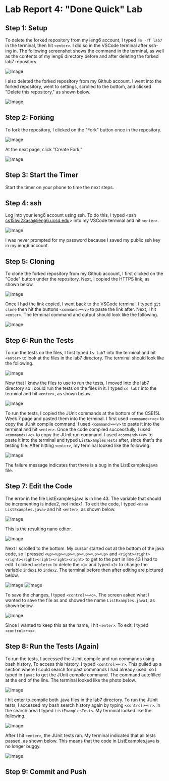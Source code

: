 # Lab Report 4: "Done Quick" Lab
## Step 1: Setup
To delete the forked repository from my ieng6 account, I typed `rm -rf lab7` in the terminal, then hit `<enter>`. I did so in the VSCode terminal after ssh-ing in. The following screenshot shows the command in the terminal, as well as the contents of my ieng6 directory before and after deleting the forked lab7 repository. 

![Image](https://user-images.githubusercontent.com/122569733/221288036-7719b81e-25ad-499e-a80a-4242a286e97b.png)

I also deleted the forked repository from my Github account. I went into the forked repository, went to settings, scrolled to the bottom, and clicked "Delete this repository," as shown below. 

![Image](https://user-images.githubusercontent.com/122569733/221288455-adb41395-8c74-45d7-b660-cd04760d7227.png)
## Step 2: Forking
To fork the repository, I clicked on the "Fork" button once in the repository. 

![Image](https://user-images.githubusercontent.com/122569733/221288921-74d32d9b-1f08-41c4-9e92-c6c0ec585f63.png)

At the next page, click "Create Fork." 

![Image](https://user-images.githubusercontent.com/122569733/221291464-5765501a-39f8-442e-a406-396cbf83aed7.png)
## Step 3: Start the Timer
Start the timer on your phone to time the next steps. 
## Step 4: ssh
Log into your ieng6 account using ssh. To do this, I typed <ssh cs15lwi23asa@ieng6.ucsd.edu> into my VSCode terminal and hit `<enter>`. 

![Image](https://user-images.githubusercontent.com/122569733/221290614-cb4ddd5d-797b-4dc0-9814-850b364169e1.png)

I was never prompted for my password because I saved my public ssh key in my ieng6 account. 
## Step 5: Cloning
To clone the forked repository from my Github account, I first clicked on the "Code" button under the repository. Next, I copied the HTTPS link, as shown below. 

![Image](https://user-images.githubusercontent.com/122569733/221291872-0c246e29-eb5b-4342-b0c8-9d6f4d12f78f.png)

Once I had the link copied, I went back to the VSCode terminal. I typed `git clone` then hit the buttons `<command>+<v>` to paste the link after. Next, I hit `<enter>`. The terminal command and output should look like the following. 

![Image](https://user-images.githubusercontent.com/122569733/221292584-ed01542d-2fbe-425d-8f7d-4cefab2d7162.png)
## Step 6: Run the Tests
To run the tests on the files, I first typed `ls lab7` into the terminal and hit `<enter>` to look at the files in the lab7 directory. The terminal should look like the following.

![Image](https://user-images.githubusercontent.com/122569733/221293547-76c1d770-433d-4c9d-ac78-c448c77c2756.png)

Now that I knew the files to use to run the tests, I moved into the lab7 directory so I could run the tests on the files in it. I typed `cd lab7` into the terminal and hit `<enter>`, as shown below. 

![Image](https://user-images.githubusercontent.com/122569733/221294164-ef1383e8-09e5-47cf-af02-65635ab54d9e.png)

To run the tests, I copied the JUnit commands at the bottom of the CSE15L Week 7 page and pasted them into the terminal. I first used `<command>+<c>` to copy the JUnit compile command. I used `<command>+<v>` to paste it into the terminal and hit `<enter>`. Once the code compiled successfully, I used `<command>+<c>` to copy the JUnit run command. I used `<command>+<v>` to paste it into the terminal and typed `ListExamplesTests` after, since that's the testing file. After hitting `<enter>`, my terminal looked like the following. 

![Image](https://user-images.githubusercontent.com/122569733/221295159-67340b62-e9f0-4ea2-92ad-2361416cc6d6.png)

The failure message indicates that there is a bug in the ListExamples.java file. 
## Step 7: Edit the Code
The error in the file ListExamples.java is in line 43. The variable that should be incrementing is index2, not index1. To edit the code, I typed `<nano ListExamples.java>` and hit `<enter>`, as shown below. 

![Image](https://user-images.githubusercontent.com/122569733/221467625-6e37be16-a193-4fd3-91b6-f5e482958940.png)
  
This is the resulting nano editor.
  
![Image](https://user-images.githubusercontent.com/122569733/221467686-782adf5c-78f7-433a-9b43-4c5d623a7257.png) 

Next I scrolled to the bottom. My cursor started out at the bottom of the java code, so I pressed `<up><up><up><up><up><up><up>` and `<right><right><right><right><right><right><right>` to get to the part in line 43 I had to edit. I clicked `<delete>` to delete the `<1>` and typed `<2>` to change the variable `index1` to `index2`. The terminal before then after editing are pictured below. 
  
![Image](https://user-images.githubusercontent.com/122569733/221470599-ece358fb-876c-445c-aa54-b67576cf3544.png)
![Image](https://user-images.githubusercontent.com/122569733/221470634-7c466fb7-40d7-4aa1-ac76-0f5138627b3a.png)
  
To save the changes, I typed `<control>+<o>`. The screen asked what I wanted to save the file as and showed the name `ListExamples.java1`, as shown below. 

![Image](https://user-images.githubusercontent.com/122569733/221474097-52a6725a-65ad-4947-a53d-ddfef5139a5e.png)

Since I wanted to keep this as the name, I hit `<enter>`. To exit, I typed `<control>+<x>`. 
  
## Step 8: Run the Tests (Again)
To run the tests, I accessed the JUnit compile and run commands using bash history. To access this history, I typed `<control>+<r>`. This pulled up a section where I could search for past commands I had already used, so I typed in `javac` to get the JUnit compile command. The command autofilled at the end of the line. The terminal looked like the photo below. 

![Image](https://user-images.githubusercontent.com/122569733/221475922-f1342b41-a848-43fa-8262-68a3b54ca5b0.png)

I hit enter to compile both .java files in the lab7 directory. To run the JUnit tests, I accessed my bash search history again by typing `<control>+<r>`. In the search area I typed `ListExamplesTests`. My terminal looked like the following. 

![Image](https://user-images.githubusercontent.com/122569733/221476403-58764ca8-ad3d-4d7f-885d-f5eba478aea6.png)

After I hit `<enter>`, the JUnit tests ran. My terminal indicated that all tests passed, as shown below. This means that the code in ListExamples.java is no longer buggy. 

![Image](https://user-images.githubusercontent.com/122569733/221476794-2c24b0a8-8f5c-428a-9700-fe3bdc8f7fb8.png)

## Step 9: Commit and Push

